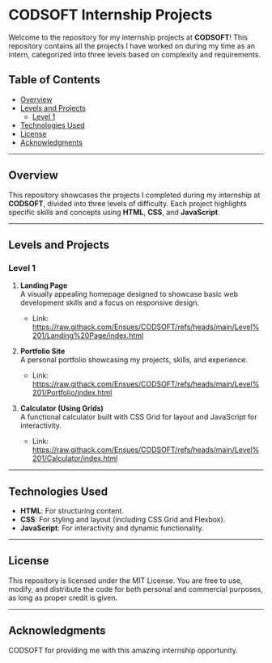 # CODSOFT Internship Projects

Welcome to the repository for my internship projects at **CODSOFT**! This repository contains all the projects I have worked on during my time as an intern, categorized into three levels based on complexity and requirements.

## Table of Contents
- [Overview](#overview)
- [Levels and Projects](#levels-and-projects)
  - [Level 1](#level-1)
- [Technologies Used](#technologies-used)
- [License](#License)
- [Acknowledgments](#acknowledgments)

---

## Overview

This repository showcases the projects I completed during my internship at **CODSOFT**, divided into three levels of difficulty. Each project highlights specific skills and concepts using **HTML**, **CSS**, and **JavaScript**.

---

## Levels and Projects

### Level 1
1. **Landing Page**  
   A visually appealing homepage designed to showcase basic web development skills and a focus on responsive design.

   - Link: https://raw.githack.com/Ensues/CODSOFT/refs/heads/main/Level%201/Landing%20Page/index.html
   
3. **Portfolio Site**  
   A personal portfolio showcasing my projects, skills, and experience.

   - Link: https://raw.githack.com/Ensues/CODSOFT/refs/heads/main/Level%201/Portfolio/index.html

5. **Calculator (Using Grids)**  
   A functional calculator built with CSS Grid for layout and JavaScript for interactivity.

   - Link: https://raw.githack.com/Ensues/CODSOFT/refs/heads/main/Level%201/Calculator/index.html
   
---

## Technologies Used
- **HTML**: For structuring content.
- **CSS**: For styling and layout (including CSS Grid and Flexbox).
- **JavaScript**: For interactivity and dynamic functionality.

---

## License

This repository is licensed under the MIT License. You are free to use, modify, and distribute the code for both personal and commercial purposes, as long as proper credit is given.

---

## Acknowledgments

CODSOFT for providing me with this amazing internship opportunity.
